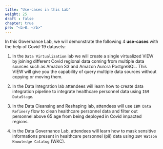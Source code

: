 ```yaml
---
title: "Use-cases in this Lab"
weight: 25
draft : false
chapter: true
pre: "<b>B. </b>"
---
```


In this Governance Lab, we will demonstrate the following 4 **use-cases** with the help of Covid-19 datasets:

1. In the `Data Virtualization` lab we will create a single virtualized VIEW by joining different Covid regional data coming from multiple data sources such as Amazon S3 and Amazon Aurora PostgreSQL. This VIEW will give you the capability of query multiple data sources without copying or moving them.

2. In the Data Integration lab attendees will learn how to create data integration pipeline to integrate healthcare personnel data using `IBM DataStage`.

3. In the Data Cleansing and Reshaping lab, attendees will use `IBM Data Refinery` flow to clean healthcare personnel data and filter out personnel above 65 age from being deployed in Covid impacted regions.

4. In the Data Governance Lab, attendees will learn how to mask sensitive informations present in healthcare personnel (pii) data using `IBM Watson Knowledge Catalog` (WKC).

